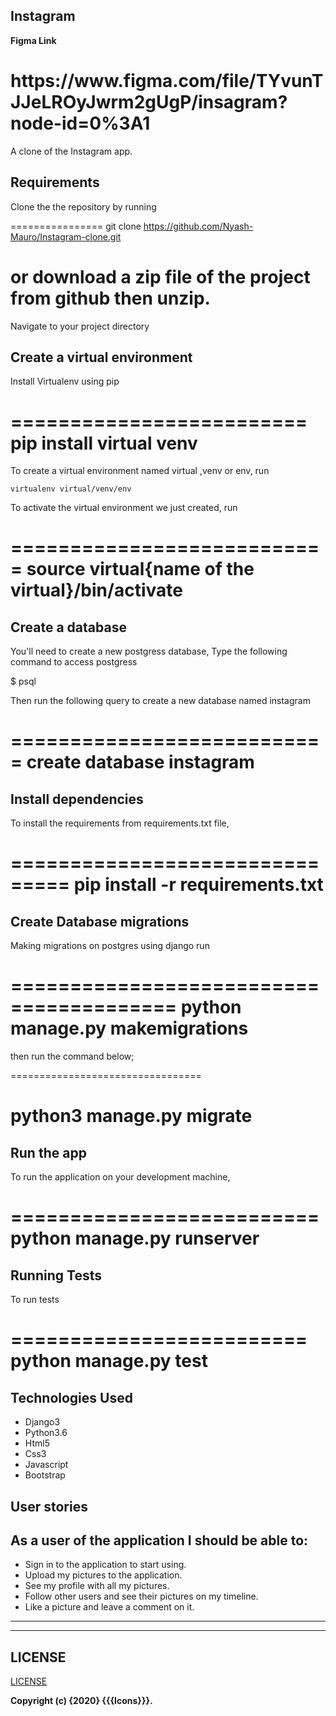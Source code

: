 ## Instagram

**Figma Link**

<h1>https://www.figma.com/file/TYvunTJJeLROyJwrm2gUgP/insagram?node-id=0%3A1</h1>

A clone of the Instagram app.

## Requirements

Clone the the repository by running

================
git clone https://github.com/Nyash-Mauro/Instagram-clone.git

# or download a zip file of the project from github then unzip.

Navigate to your project directory

## Create a virtual environment

Install Virtualenv using pip

=========================
pip install virtual venv
=========================

To create a virtual environment named virtual ,venv or env, run

```
virtualenv virtual/venv/env
```

To activate the virtual environment we just created,
run

===========================
source virtual{name of the virtual}/bin/activate
===========================

## Create a database

You'll need to create a new postgress database, Type the following command to access postgress

$ psql

Then run the following query to create a new database named instagram

===========================
create database instagram
===========================

## Install dependencies

To install the requirements from requirements.txt file,

===============================
pip install -r requirements.txt
===============================

## Create Database migrations

Making migrations on postgres using django
run

========================================
python manage.py makemigrations
===============================

then run the command below;

=================================

python3 manage.py migrate
=========================

## Run the app

To run the application on your development machine,

==========================
python manage.py runserver
==========================

## Running Tests

To run tests

=========================
python manage.py test
=========================

## Technologies Used

- Django3
- Python3.6
- Html5
- Css3
- Javascript
- Bootstrap

## User stories

As a user of the application I should be able to:
-------------------------------------------------

- Sign in to the application to start using.
- Upload my pictures to the application.
- See my profile with all my pictures.
- Follow other users and see their pictures on my timeline.
- Like a picture and leave a comment on it.

---------------------------------------------------
---------------------------------------------------
## LICENSE

[LICENSE](license)

**Copyright (c) {2020} {{{Icons}}}.**
